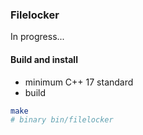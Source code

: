 ### Filelocker
In progress...
#### Build and install
* minimum C++ 17 standard
* build
```bash
make
# binary bin/filelocker
```
